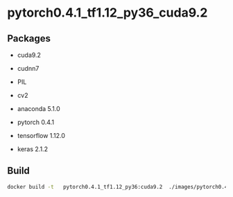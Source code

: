 # pytorch0.4.1_tf1.12_py36_cuda9.2



## Packages

* cuda9.2

* cudnn7

* PIL

* cv2

* anaconda 5.1.0

* pytorch 0.4.1

* tensorflow 1.12.0

* keras 2.1.2

## Build

```bash
docker build -t   pytorch0.4.1_tf1.12_py36:cuda9.2  ./images/pytorch0.4.1_tf1.12_py36_cuda9.2/
```
